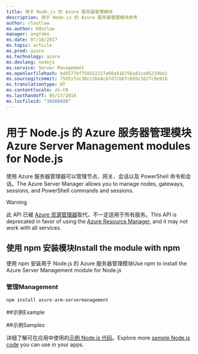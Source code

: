 ```yaml
---
title: 用于 Node.js 的 Azure 服务器管理模块
description: 用于 Node.js 的 Azure 服务器管理模块参考
author: rloutlaw
ms.author: ROutlaw
manager: angrobe
ms.date: 07/18/2017
ms.topic: article
ms.prod: azure
ms.technology: azure
ms.devlang: nodejs
ms.service: Server Management
ms.openlocfilehash: bd9577bf758552227a98a81b756a81ce05239be2
ms.sourcegitcommit: 75051fec38cc3be4cb7d7cb6fc695c162fc0e91b
ms.translationtype: HT
ms.contentlocale: zh-CN
ms.lasthandoff: 05/17/2018
ms.locfileid: "34260420"
---
```

# <a name="azure-server-management-modules-for-nodejs"></a><span data-ttu-id="ddfe7-103">用于 Node.js 的 Azure 服务器管理模块</span><span class="sxs-lookup"><span data-stu-id="ddfe7-103">Azure Server Management modules for Node.js</span></span>

<span data-ttu-id="ddfe7-104">使用 Azure 服务器管理器可以管理节点、网关、会话以及 PowerShell 命令和会话。</span><span class="sxs-lookup"><span data-stu-id="ddfe7-104">The Azure Server Manager allows you to manage nodes, gateways, sessions, and PowerShell commands and sessions.</span></span>

> [!WARNING]
> <span data-ttu-id="ddfe7-105">此 API 已被 [Azure 资源管理器](/javascript/api/overview/azure/resources)取代，不一定适用于所有服务。</span><span class="sxs-lookup"><span data-stu-id="ddfe7-105">This API is deprecated in favor of using the [Azure Resource Manager](/javascript/api/overview/azure/resources), and it may not work with all services.</span></span>

## <a name="install-the-module-with-npm"></a><span data-ttu-id="ddfe7-106">使用 npm 安装模块</span><span class="sxs-lookup"><span data-stu-id="ddfe7-106">Install the module with npm</span></span>

<span data-ttu-id="ddfe7-107">使用 npm 安装用于 Node.js 的 Azure 服务器管理模块</span><span class="sxs-lookup"><span data-stu-id="ddfe7-107">Use npm to install the Azure Server Management module for Node.js</span></span>

### <a name="management"></a><span data-ttu-id="ddfe7-108">管理</span><span class="sxs-lookup"><span data-stu-id="ddfe7-108">Management</span></span>

```bash
npm install azure-arm-servermanagement
```

##<a name="example"></a><span data-ttu-id="ddfe7-109">示例</span><span class="sxs-lookup"><span data-stu-id="ddfe7-109">Example</span></span>

##<a name="samples"></a><span data-ttu-id="ddfe7-110">示例</span><span class="sxs-lookup"><span data-stu-id="ddfe7-110">Samples</span></span>

<span data-ttu-id="ddfe7-111">详细了解可在应用中使用的[示例 Node.js 代码](https://azure.microsoft.com/resources/samples/?platform=nodejs)。</span><span class="sxs-lookup"><span data-stu-id="ddfe7-111">Explore more [sample Node.js code](https://azure.microsoft.com/resources/samples/?platform=nodejs) you can use in your apps.</span></span>
